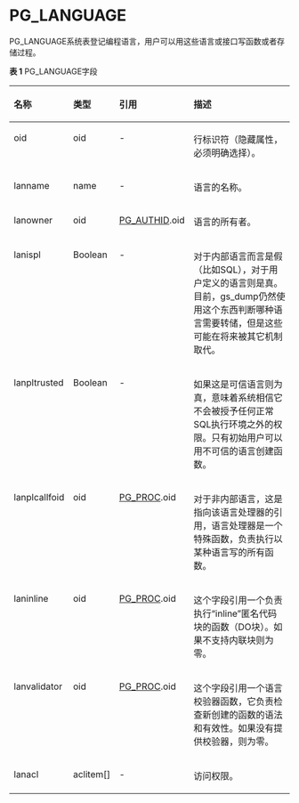 # PG\_LANGUAGE<a name="ZH-CN_TOPIC_0289900930"></a>

PG\_LANGUAGE系统表登记编程语言，用户可以用这些语言或接口写函数或者存储过程。

**表 1**  PG\_LANGUAGE字段

<a name="zh-cn_topic_0283137263_zh-cn_topic_0237122297_zh-cn_topic_0059779185_t296e5c382de4482b8089ac873a1cc89a"></a>
<table><thead align="left"><tr id="zh-cn_topic_0283137263_zh-cn_topic_0237122297_zh-cn_topic_0059779185_r9e77a935e16143ef88985a01ed29a9f6"><th class="cellrowborder" valign="top" width="17.48%" id="mcps1.2.5.1.1"><p id="zh-cn_topic_0283137263_zh-cn_topic_0237122297_zh-cn_topic_0059779185_a8ba5069c3eed4e2b8f6d4f8f38f5463d"><a name="zh-cn_topic_0283137263_zh-cn_topic_0237122297_zh-cn_topic_0059779185_a8ba5069c3eed4e2b8f6d4f8f38f5463d"></a><a name="zh-cn_topic_0283137263_zh-cn_topic_0237122297_zh-cn_topic_0059779185_a8ba5069c3eed4e2b8f6d4f8f38f5463d"></a>名称</p>
</th>
<th class="cellrowborder" valign="top" width="14.099999999999998%" id="mcps1.2.5.1.2"><p id="zh-cn_topic_0283137263_zh-cn_topic_0237122297_zh-cn_topic_0059779185_a05f883d800024cc3bc7244d3c951ebbb"><a name="zh-cn_topic_0283137263_zh-cn_topic_0237122297_zh-cn_topic_0059779185_a05f883d800024cc3bc7244d3c951ebbb"></a><a name="zh-cn_topic_0283137263_zh-cn_topic_0237122297_zh-cn_topic_0059779185_a05f883d800024cc3bc7244d3c951ebbb"></a>类型</p>
</th>
<th class="cellrowborder" valign="top" width="20.49%" id="mcps1.2.5.1.3"><p id="zh-cn_topic_0283137263_zh-cn_topic_0237122297_zh-cn_topic_0059779185_aacf0811568e842fbb27217791ce5940b"><a name="zh-cn_topic_0283137263_zh-cn_topic_0237122297_zh-cn_topic_0059779185_aacf0811568e842fbb27217791ce5940b"></a><a name="zh-cn_topic_0283137263_zh-cn_topic_0237122297_zh-cn_topic_0059779185_aacf0811568e842fbb27217791ce5940b"></a>引用</p>
</th>
<th class="cellrowborder" valign="top" width="47.93%" id="mcps1.2.5.1.4"><p id="zh-cn_topic_0283137263_zh-cn_topic_0237122297_zh-cn_topic_0059779185_a69d49743d90d4165bef61ace708901ff"><a name="zh-cn_topic_0283137263_zh-cn_topic_0237122297_zh-cn_topic_0059779185_a69d49743d90d4165bef61ace708901ff"></a><a name="zh-cn_topic_0283137263_zh-cn_topic_0237122297_zh-cn_topic_0059779185_a69d49743d90d4165bef61ace708901ff"></a>描述</p>
</th>
</tr>
</thead>
<tbody><tr id="zh-cn_topic_0283137263_zh-cn_topic_0237122297_zh-cn_topic_0059779185_r06afc1af415f41a88abdadc17b4e9f94"><td class="cellrowborder" valign="top" width="17.48%" headers="mcps1.2.5.1.1 "><p id="zh-cn_topic_0283137263_zh-cn_topic_0237122297_zh-cn_topic_0059779185_ac03c6684a5a5413bb5982a8192d9d3f6"><a name="zh-cn_topic_0283137263_zh-cn_topic_0237122297_zh-cn_topic_0059779185_ac03c6684a5a5413bb5982a8192d9d3f6"></a><a name="zh-cn_topic_0283137263_zh-cn_topic_0237122297_zh-cn_topic_0059779185_ac03c6684a5a5413bb5982a8192d9d3f6"></a>oid</p>
</td>
<td class="cellrowborder" valign="top" width="14.099999999999998%" headers="mcps1.2.5.1.2 "><p id="zh-cn_topic_0283137263_zh-cn_topic_0237122297_zh-cn_topic_0059779185_a66ae03dc8f9b4990bf5e27ce26f1668d"><a name="zh-cn_topic_0283137263_zh-cn_topic_0237122297_zh-cn_topic_0059779185_a66ae03dc8f9b4990bf5e27ce26f1668d"></a><a name="zh-cn_topic_0283137263_zh-cn_topic_0237122297_zh-cn_topic_0059779185_a66ae03dc8f9b4990bf5e27ce26f1668d"></a>oid</p>
</td>
<td class="cellrowborder" valign="top" width="20.49%" headers="mcps1.2.5.1.3 "><p id="zh-cn_topic_0283137263_zh-cn_topic_0237122297_zh-cn_topic_0059779185_ae8657d2a3f9142c18fb39d024bde1778"><a name="zh-cn_topic_0283137263_zh-cn_topic_0237122297_zh-cn_topic_0059779185_ae8657d2a3f9142c18fb39d024bde1778"></a><a name="zh-cn_topic_0283137263_zh-cn_topic_0237122297_zh-cn_topic_0059779185_ae8657d2a3f9142c18fb39d024bde1778"></a>-</p>
</td>
<td class="cellrowborder" valign="top" width="47.93%" headers="mcps1.2.5.1.4 "><p id="zh-cn_topic_0283137263_zh-cn_topic_0237122297_zh-cn_topic_0059779185_ae37102527285420886a53403d3e76504"><a name="zh-cn_topic_0283137263_zh-cn_topic_0237122297_zh-cn_topic_0059779185_ae37102527285420886a53403d3e76504"></a><a name="zh-cn_topic_0283137263_zh-cn_topic_0237122297_zh-cn_topic_0059779185_ae37102527285420886a53403d3e76504"></a>行标识符（隐藏属性，必须明确选择）。</p>
</td>
</tr>
<tr id="zh-cn_topic_0283137263_zh-cn_topic_0237122297_zh-cn_topic_0059779185_rc152d51f09784fdaa010dec54aeff730"><td class="cellrowborder" valign="top" width="17.48%" headers="mcps1.2.5.1.1 "><p id="zh-cn_topic_0283137263_zh-cn_topic_0237122297_zh-cn_topic_0059779185_a0fa68d10b5ef41d695e2fc93216a9575"><a name="zh-cn_topic_0283137263_zh-cn_topic_0237122297_zh-cn_topic_0059779185_a0fa68d10b5ef41d695e2fc93216a9575"></a><a name="zh-cn_topic_0283137263_zh-cn_topic_0237122297_zh-cn_topic_0059779185_a0fa68d10b5ef41d695e2fc93216a9575"></a>lanname</p>
</td>
<td class="cellrowborder" valign="top" width="14.099999999999998%" headers="mcps1.2.5.1.2 "><p id="zh-cn_topic_0283137263_zh-cn_topic_0237122297_zh-cn_topic_0059779185_ad35fd892e0874e7ea79690b1cc096a7e"><a name="zh-cn_topic_0283137263_zh-cn_topic_0237122297_zh-cn_topic_0059779185_ad35fd892e0874e7ea79690b1cc096a7e"></a><a name="zh-cn_topic_0283137263_zh-cn_topic_0237122297_zh-cn_topic_0059779185_ad35fd892e0874e7ea79690b1cc096a7e"></a>name</p>
</td>
<td class="cellrowborder" valign="top" width="20.49%" headers="mcps1.2.5.1.3 "><p id="zh-cn_topic_0283137263_zh-cn_topic_0237122297_zh-cn_topic_0059779185_aced993500255491b8961439957d1ee47"><a name="zh-cn_topic_0283137263_zh-cn_topic_0237122297_zh-cn_topic_0059779185_aced993500255491b8961439957d1ee47"></a><a name="zh-cn_topic_0283137263_zh-cn_topic_0237122297_zh-cn_topic_0059779185_aced993500255491b8961439957d1ee47"></a>-</p>
</td>
<td class="cellrowborder" valign="top" width="47.93%" headers="mcps1.2.5.1.4 "><p id="zh-cn_topic_0283137263_zh-cn_topic_0237122297_zh-cn_topic_0059779185_aa0fd810845aa4c3a932728c74ffc1c4b"><a name="zh-cn_topic_0283137263_zh-cn_topic_0237122297_zh-cn_topic_0059779185_aa0fd810845aa4c3a932728c74ffc1c4b"></a><a name="zh-cn_topic_0283137263_zh-cn_topic_0237122297_zh-cn_topic_0059779185_aa0fd810845aa4c3a932728c74ffc1c4b"></a>语言的名称。</p>
</td>
</tr>
<tr id="zh-cn_topic_0283137263_zh-cn_topic_0237122297_zh-cn_topic_0059779185_raf503351552d4dc99b11e22539947ead"><td class="cellrowborder" valign="top" width="17.48%" headers="mcps1.2.5.1.1 "><p id="zh-cn_topic_0283137263_zh-cn_topic_0237122297_zh-cn_topic_0059779185_a187511f96038467abac7f7b2f07221b2"><a name="zh-cn_topic_0283137263_zh-cn_topic_0237122297_zh-cn_topic_0059779185_a187511f96038467abac7f7b2f07221b2"></a><a name="zh-cn_topic_0283137263_zh-cn_topic_0237122297_zh-cn_topic_0059779185_a187511f96038467abac7f7b2f07221b2"></a>lanowner</p>
</td>
<td class="cellrowborder" valign="top" width="14.099999999999998%" headers="mcps1.2.5.1.2 "><p id="zh-cn_topic_0283137263_zh-cn_topic_0237122297_zh-cn_topic_0059779185_aef479fa259d24883ba89c7e12ea332b7"><a name="zh-cn_topic_0283137263_zh-cn_topic_0237122297_zh-cn_topic_0059779185_aef479fa259d24883ba89c7e12ea332b7"></a><a name="zh-cn_topic_0283137263_zh-cn_topic_0237122297_zh-cn_topic_0059779185_aef479fa259d24883ba89c7e12ea332b7"></a>oid</p>
</td>
<td class="cellrowborder" valign="top" width="20.49%" headers="mcps1.2.5.1.3 "><p id="zh-cn_topic_0283137263_zh-cn_topic_0237122297_zh-cn_topic_0059779185_ab14ff167da554a00b988911e3def86ad"><a name="zh-cn_topic_0283137263_zh-cn_topic_0237122297_zh-cn_topic_0059779185_ab14ff167da554a00b988911e3def86ad"></a><a name="zh-cn_topic_0283137263_zh-cn_topic_0237122297_zh-cn_topic_0059779185_ab14ff167da554a00b988911e3def86ad"></a><a href="PG_AUTHID.md">PG_AUTHID</a>.oid</p>
</td>
<td class="cellrowborder" valign="top" width="47.93%" headers="mcps1.2.5.1.4 "><p id="zh-cn_topic_0283137263_zh-cn_topic_0237122297_zh-cn_topic_0059779185_aa30ab2d8978d4edead2794c35f9944a0"><a name="zh-cn_topic_0283137263_zh-cn_topic_0237122297_zh-cn_topic_0059779185_aa30ab2d8978d4edead2794c35f9944a0"></a><a name="zh-cn_topic_0283137263_zh-cn_topic_0237122297_zh-cn_topic_0059779185_aa30ab2d8978d4edead2794c35f9944a0"></a>语言的所有者。</p>
</td>
</tr>
<tr id="zh-cn_topic_0283137263_zh-cn_topic_0237122297_zh-cn_topic_0059779185_r8241f83a83f64ccfb5c174385c3a1bd6"><td class="cellrowborder" valign="top" width="17.48%" headers="mcps1.2.5.1.1 "><p id="zh-cn_topic_0283137263_zh-cn_topic_0237122297_zh-cn_topic_0059779185_a647f56d0441c474abadbfbb5a69903e6"><a name="zh-cn_topic_0283137263_zh-cn_topic_0237122297_zh-cn_topic_0059779185_a647f56d0441c474abadbfbb5a69903e6"></a><a name="zh-cn_topic_0283137263_zh-cn_topic_0237122297_zh-cn_topic_0059779185_a647f56d0441c474abadbfbb5a69903e6"></a>lanispl</p>
</td>
<td class="cellrowborder" valign="top" width="14.099999999999998%" headers="mcps1.2.5.1.2 "><p id="zh-cn_topic_0283137263_zh-cn_topic_0237122297_zh-cn_topic_0059779185_a95daef001eb54ef9a4d81331fab89160"><a name="zh-cn_topic_0283137263_zh-cn_topic_0237122297_zh-cn_topic_0059779185_a95daef001eb54ef9a4d81331fab89160"></a><a name="zh-cn_topic_0283137263_zh-cn_topic_0237122297_zh-cn_topic_0059779185_a95daef001eb54ef9a4d81331fab89160"></a><span id="zh-cn_topic_0283137263_zh-cn_topic_0237122297_text9110745172710"><a name="zh-cn_topic_0283137263_zh-cn_topic_0237122297_text9110745172710"></a><a name="zh-cn_topic_0283137263_zh-cn_topic_0237122297_text9110745172710"></a>Boolean</span></p>
</td>
<td class="cellrowborder" valign="top" width="20.49%" headers="mcps1.2.5.1.3 "><p id="zh-cn_topic_0283137263_zh-cn_topic_0237122297_zh-cn_topic_0059779185_add848395647d4e0482fa435484cbc839"><a name="zh-cn_topic_0283137263_zh-cn_topic_0237122297_zh-cn_topic_0059779185_add848395647d4e0482fa435484cbc839"></a><a name="zh-cn_topic_0283137263_zh-cn_topic_0237122297_zh-cn_topic_0059779185_add848395647d4e0482fa435484cbc839"></a>-</p>
</td>
<td class="cellrowborder" valign="top" width="47.93%" headers="mcps1.2.5.1.4 "><p id="zh-cn_topic_0283137263_zh-cn_topic_0237122297_zh-cn_topic_0059779185_a5af279bb04ca44f1baefe58aa0f64dcc"><a name="zh-cn_topic_0283137263_zh-cn_topic_0237122297_zh-cn_topic_0059779185_a5af279bb04ca44f1baefe58aa0f64dcc"></a><a name="zh-cn_topic_0283137263_zh-cn_topic_0237122297_zh-cn_topic_0059779185_a5af279bb04ca44f1baefe58aa0f64dcc"></a>对于内部语言而言是假（比如SQL），对于用户定义的语言则是真。目前，gs_dump仍然使用这个东西判断哪种语言需要转储，但是这些可能在将来被其它机制取代。</p>
</td>
</tr>
<tr id="zh-cn_topic_0283137263_zh-cn_topic_0237122297_zh-cn_topic_0059779185_rd477be5e2ac94e3cad1864d254a75361"><td class="cellrowborder" valign="top" width="17.48%" headers="mcps1.2.5.1.1 "><p id="zh-cn_topic_0283137263_zh-cn_topic_0237122297_zh-cn_topic_0059779185_a4a888b8705494185ab64316ef81d8666"><a name="zh-cn_topic_0283137263_zh-cn_topic_0237122297_zh-cn_topic_0059779185_a4a888b8705494185ab64316ef81d8666"></a><a name="zh-cn_topic_0283137263_zh-cn_topic_0237122297_zh-cn_topic_0059779185_a4a888b8705494185ab64316ef81d8666"></a>lanpltrusted</p>
</td>
<td class="cellrowborder" valign="top" width="14.099999999999998%" headers="mcps1.2.5.1.2 "><p id="zh-cn_topic_0283137263_zh-cn_topic_0237122297_zh-cn_topic_0059779185_abdb308b8b92449f0b128fad3b3f8b1d0"><a name="zh-cn_topic_0283137263_zh-cn_topic_0237122297_zh-cn_topic_0059779185_abdb308b8b92449f0b128fad3b3f8b1d0"></a><a name="zh-cn_topic_0283137263_zh-cn_topic_0237122297_zh-cn_topic_0059779185_abdb308b8b92449f0b128fad3b3f8b1d0"></a><span id="zh-cn_topic_0283137263_zh-cn_topic_0237122297_text1552813399274"><a name="zh-cn_topic_0283137263_zh-cn_topic_0237122297_text1552813399274"></a><a name="zh-cn_topic_0283137263_zh-cn_topic_0237122297_text1552813399274"></a>Boolean</span></p>
</td>
<td class="cellrowborder" valign="top" width="20.49%" headers="mcps1.2.5.1.3 "><p id="zh-cn_topic_0283137263_zh-cn_topic_0237122297_zh-cn_topic_0059779185_a5a3e67b016824a9e98dd539217ad0fd6"><a name="zh-cn_topic_0283137263_zh-cn_topic_0237122297_zh-cn_topic_0059779185_a5a3e67b016824a9e98dd539217ad0fd6"></a><a name="zh-cn_topic_0283137263_zh-cn_topic_0237122297_zh-cn_topic_0059779185_a5a3e67b016824a9e98dd539217ad0fd6"></a>-</p>
</td>
<td class="cellrowborder" valign="top" width="47.93%" headers="mcps1.2.5.1.4 "><p id="zh-cn_topic_0283137263_zh-cn_topic_0237122297_zh-cn_topic_0059779185_a6097fd0f870a4af3a4d976952808a0ea"><a name="zh-cn_topic_0283137263_zh-cn_topic_0237122297_zh-cn_topic_0059779185_a6097fd0f870a4af3a4d976952808a0ea"></a><a name="zh-cn_topic_0283137263_zh-cn_topic_0237122297_zh-cn_topic_0059779185_a6097fd0f870a4af3a4d976952808a0ea"></a>如果这是可信语言则为真，意味着系统相信它不会被授予任何正常SQL执行环境之外的权限。只有初始用户可以用不可信的语言创建函数。</p>
</td>
</tr>
<tr id="zh-cn_topic_0283137263_zh-cn_topic_0237122297_zh-cn_topic_0059779185_r9b0d687b39eb4198bd84a1f504d0c277"><td class="cellrowborder" valign="top" width="17.48%" headers="mcps1.2.5.1.1 "><p id="zh-cn_topic_0283137263_zh-cn_topic_0237122297_zh-cn_topic_0059779185_a941c9dd14a6e465fa009c38997adb512"><a name="zh-cn_topic_0283137263_zh-cn_topic_0237122297_zh-cn_topic_0059779185_a941c9dd14a6e465fa009c38997adb512"></a><a name="zh-cn_topic_0283137263_zh-cn_topic_0237122297_zh-cn_topic_0059779185_a941c9dd14a6e465fa009c38997adb512"></a>lanplcallfoid</p>
</td>
<td class="cellrowborder" valign="top" width="14.099999999999998%" headers="mcps1.2.5.1.2 "><p id="zh-cn_topic_0283137263_zh-cn_topic_0237122297_zh-cn_topic_0059779185_a561d73064b0a4179aef5a2f3b4f275fe"><a name="zh-cn_topic_0283137263_zh-cn_topic_0237122297_zh-cn_topic_0059779185_a561d73064b0a4179aef5a2f3b4f275fe"></a><a name="zh-cn_topic_0283137263_zh-cn_topic_0237122297_zh-cn_topic_0059779185_a561d73064b0a4179aef5a2f3b4f275fe"></a>oid</p>
</td>
<td class="cellrowborder" valign="top" width="20.49%" headers="mcps1.2.5.1.3 "><p id="zh-cn_topic_0283137263_zh-cn_topic_0237122297_zh-cn_topic_0059779185_ac53628dd501c4e4ca2d10741c82728b7"><a name="zh-cn_topic_0283137263_zh-cn_topic_0237122297_zh-cn_topic_0059779185_ac53628dd501c4e4ca2d10741c82728b7"></a><a name="zh-cn_topic_0283137263_zh-cn_topic_0237122297_zh-cn_topic_0059779185_ac53628dd501c4e4ca2d10741c82728b7"></a><a href="PG_PROC.md">PG_PROC</a>.oid</p>
</td>
<td class="cellrowborder" valign="top" width="47.93%" headers="mcps1.2.5.1.4 "><p id="zh-cn_topic_0283137263_zh-cn_topic_0237122297_zh-cn_topic_0059779185_a3d146d75214e4c8da8f3344ca941ba36"><a name="zh-cn_topic_0283137263_zh-cn_topic_0237122297_zh-cn_topic_0059779185_a3d146d75214e4c8da8f3344ca941ba36"></a><a name="zh-cn_topic_0283137263_zh-cn_topic_0237122297_zh-cn_topic_0059779185_a3d146d75214e4c8da8f3344ca941ba36"></a>对于非内部语言，这是指向该语言处理器的引用，语言处理器是一个特殊函数，负责执行以某种语言写的所有函数。</p>
</td>
</tr>
<tr id="zh-cn_topic_0283137263_zh-cn_topic_0237122297_zh-cn_topic_0059779185_rc9736b07409c4d998130cdf15b7c7d57"><td class="cellrowborder" valign="top" width="17.48%" headers="mcps1.2.5.1.1 "><p id="zh-cn_topic_0283137263_zh-cn_topic_0237122297_zh-cn_topic_0059779185_a10300d43e5144d17906ee7b355da2af5"><a name="zh-cn_topic_0283137263_zh-cn_topic_0237122297_zh-cn_topic_0059779185_a10300d43e5144d17906ee7b355da2af5"></a><a name="zh-cn_topic_0283137263_zh-cn_topic_0237122297_zh-cn_topic_0059779185_a10300d43e5144d17906ee7b355da2af5"></a>laninline</p>
</td>
<td class="cellrowborder" valign="top" width="14.099999999999998%" headers="mcps1.2.5.1.2 "><p id="zh-cn_topic_0283137263_zh-cn_topic_0237122297_zh-cn_topic_0059779185_a1cfe6af94c7a4d1da0e80f7f53d42505"><a name="zh-cn_topic_0283137263_zh-cn_topic_0237122297_zh-cn_topic_0059779185_a1cfe6af94c7a4d1da0e80f7f53d42505"></a><a name="zh-cn_topic_0283137263_zh-cn_topic_0237122297_zh-cn_topic_0059779185_a1cfe6af94c7a4d1da0e80f7f53d42505"></a>oid</p>
</td>
<td class="cellrowborder" valign="top" width="20.49%" headers="mcps1.2.5.1.3 "><p id="zh-cn_topic_0283137263_zh-cn_topic_0237122297_zh-cn_topic_0059779185_ac8277d5d742642efb07d8c7241b97dd6"><a name="zh-cn_topic_0283137263_zh-cn_topic_0237122297_zh-cn_topic_0059779185_ac8277d5d742642efb07d8c7241b97dd6"></a><a name="zh-cn_topic_0283137263_zh-cn_topic_0237122297_zh-cn_topic_0059779185_ac8277d5d742642efb07d8c7241b97dd6"></a><a href="PG_PROC.md">PG_PROC</a>.oid</p>
</td>
<td class="cellrowborder" valign="top" width="47.93%" headers="mcps1.2.5.1.4 "><p id="zh-cn_topic_0283137263_zh-cn_topic_0237122297_zh-cn_topic_0059779185_a0e405dd530f14ef3a27a2a1e5e3c7791"><a name="zh-cn_topic_0283137263_zh-cn_topic_0237122297_zh-cn_topic_0059779185_a0e405dd530f14ef3a27a2a1e5e3c7791"></a><a name="zh-cn_topic_0283137263_zh-cn_topic_0237122297_zh-cn_topic_0059779185_a0e405dd530f14ef3a27a2a1e5e3c7791"></a>这个字段引用一个负责执行“inline”匿名代码块的函数（DO块）。如果不支持内联块则为零。</p>
</td>
</tr>
<tr id="zh-cn_topic_0283137263_zh-cn_topic_0237122297_zh-cn_topic_0059779185_r48fbdce492c6481b972e99209f283b32"><td class="cellrowborder" valign="top" width="17.48%" headers="mcps1.2.5.1.1 "><p id="zh-cn_topic_0283137263_zh-cn_topic_0237122297_zh-cn_topic_0059779185_ac773ef46c74c467fb87be57c88d6d672"><a name="zh-cn_topic_0283137263_zh-cn_topic_0237122297_zh-cn_topic_0059779185_ac773ef46c74c467fb87be57c88d6d672"></a><a name="zh-cn_topic_0283137263_zh-cn_topic_0237122297_zh-cn_topic_0059779185_ac773ef46c74c467fb87be57c88d6d672"></a>lanvalidator</p>
</td>
<td class="cellrowborder" valign="top" width="14.099999999999998%" headers="mcps1.2.5.1.2 "><p id="zh-cn_topic_0283137263_zh-cn_topic_0237122297_zh-cn_topic_0059779185_a2158ebe3bb0d478b9da76c89b6b282dc"><a name="zh-cn_topic_0283137263_zh-cn_topic_0237122297_zh-cn_topic_0059779185_a2158ebe3bb0d478b9da76c89b6b282dc"></a><a name="zh-cn_topic_0283137263_zh-cn_topic_0237122297_zh-cn_topic_0059779185_a2158ebe3bb0d478b9da76c89b6b282dc"></a>oid</p>
</td>
<td class="cellrowborder" valign="top" width="20.49%" headers="mcps1.2.5.1.3 "><p id="zh-cn_topic_0283137263_zh-cn_topic_0237122297_zh-cn_topic_0059779185_a351aadbb93884132beca8b0c29a360ef"><a name="zh-cn_topic_0283137263_zh-cn_topic_0237122297_zh-cn_topic_0059779185_a351aadbb93884132beca8b0c29a360ef"></a><a name="zh-cn_topic_0283137263_zh-cn_topic_0237122297_zh-cn_topic_0059779185_a351aadbb93884132beca8b0c29a360ef"></a><a href="PG_PROC.md">PG_PROC</a>.oid</p>
</td>
<td class="cellrowborder" valign="top" width="47.93%" headers="mcps1.2.5.1.4 "><p id="zh-cn_topic_0283137263_zh-cn_topic_0237122297_zh-cn_topic_0059779185_af305c3b2935a43c190f293316d970492"><a name="zh-cn_topic_0283137263_zh-cn_topic_0237122297_zh-cn_topic_0059779185_af305c3b2935a43c190f293316d970492"></a><a name="zh-cn_topic_0283137263_zh-cn_topic_0237122297_zh-cn_topic_0059779185_af305c3b2935a43c190f293316d970492"></a>这个字段引用一个语言校验器函数，它负责检查新创建的函数的语法和有效性。如果没有提供校验器，则为零。</p>
</td>
</tr>
<tr id="zh-cn_topic_0283137263_zh-cn_topic_0237122297_zh-cn_topic_0059779185_r215a174f4b194da99af7813ab2ca9791"><td class="cellrowborder" valign="top" width="17.48%" headers="mcps1.2.5.1.1 "><p id="zh-cn_topic_0283137263_zh-cn_topic_0237122297_zh-cn_topic_0059779185_accc48f3011ad46bb8a92912f515dce0c"><a name="zh-cn_topic_0283137263_zh-cn_topic_0237122297_zh-cn_topic_0059779185_accc48f3011ad46bb8a92912f515dce0c"></a><a name="zh-cn_topic_0283137263_zh-cn_topic_0237122297_zh-cn_topic_0059779185_accc48f3011ad46bb8a92912f515dce0c"></a>lanacl</p>
</td>
<td class="cellrowborder" valign="top" width="14.099999999999998%" headers="mcps1.2.5.1.2 "><p id="zh-cn_topic_0283137263_zh-cn_topic_0237122297_zh-cn_topic_0059779185_ad497f1f4cba34a99a6ac4165067cdd00"><a name="zh-cn_topic_0283137263_zh-cn_topic_0237122297_zh-cn_topic_0059779185_ad497f1f4cba34a99a6ac4165067cdd00"></a><a name="zh-cn_topic_0283137263_zh-cn_topic_0237122297_zh-cn_topic_0059779185_ad497f1f4cba34a99a6ac4165067cdd00"></a>aclitem[]</p>
</td>
<td class="cellrowborder" valign="top" width="20.49%" headers="mcps1.2.5.1.3 "><p id="zh-cn_topic_0283137263_zh-cn_topic_0237122297_zh-cn_topic_0059779185_ae94e4808c13e47b78c90dc9e386eaafd"><a name="zh-cn_topic_0283137263_zh-cn_topic_0237122297_zh-cn_topic_0059779185_ae94e4808c13e47b78c90dc9e386eaafd"></a><a name="zh-cn_topic_0283137263_zh-cn_topic_0237122297_zh-cn_topic_0059779185_ae94e4808c13e47b78c90dc9e386eaafd"></a>-</p>
</td>
<td class="cellrowborder" valign="top" width="47.93%" headers="mcps1.2.5.1.4 "><p id="zh-cn_topic_0283137263_zh-cn_topic_0237122297_zh-cn_topic_0059779185_a938ee5228d3b4702a48b8b1faa33a94f"><a name="zh-cn_topic_0283137263_zh-cn_topic_0237122297_zh-cn_topic_0059779185_a938ee5228d3b4702a48b8b1faa33a94f"></a><a name="zh-cn_topic_0283137263_zh-cn_topic_0237122297_zh-cn_topic_0059779185_a938ee5228d3b4702a48b8b1faa33a94f"></a>访问权限。</p>
</td>
</tr>
</tbody>
</table>
